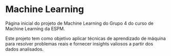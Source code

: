 # Machine Learning

Página inicial do projeto de Machine Learning do Grupo 4 do curso de Machine Learning da ESPM.

Este projeto tem como objetivo aplicar técnicas de aprendizado de máquina para resolver problemas reais e fornecer insights valiosos a partir dos dados analisados.
